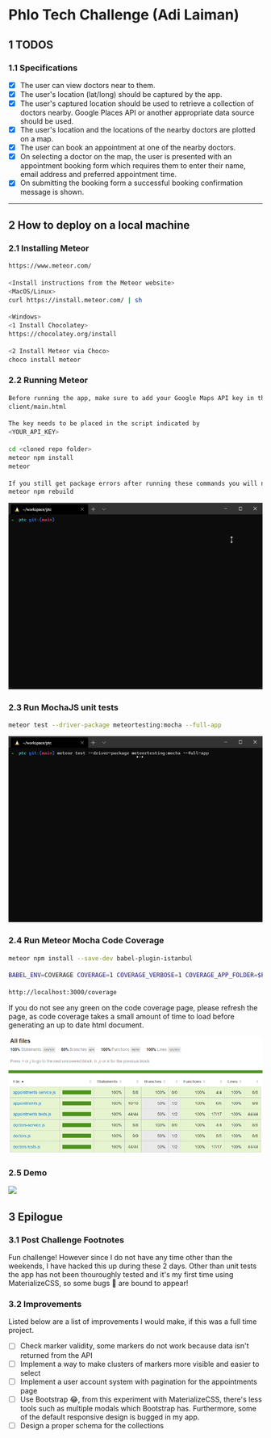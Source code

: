 # Phlo Tech Challenge (Adi Laiman)
## 1 TODOS

### 1.1 Specifications
- [x] The user can view doctors near to them.
- [x] The user's location (lat/long) should be captured by the app.
- [x] The user's captured location should be used to retrieve a collection of doctors nearby. Google Places API or another appropriate data source should be
used.
- [x] The user's location and the locations of the nearby doctors are plotted on a map.
- [x] The user can book an appointment at one of the nearby doctors.
- [x] On selecting a doctor on the map, the user is presented with an appointment booking form which requires them to enter their name, email address and
preferred appointment time.
- [x] On submitting the booking form a successful booking confirmation message is shown.

---
## 2 How to deploy on a local machine

### 2.1 Installing Meteor
```BASH
https://www.meteor.com/

<Install instructions from the Meteor website>
<MacOS/Linux>
curl https://install.meteor.com/ | sh

<Windows>
<1 Install Chocolatey>
https://chocolatey.org/install

<2 Install Meteor via Choco>
choco install meteor
```

### 2.2 Running Meteor
```BASH
Before running the app, make sure to add your Google Maps API key in the file located
client/main.html

The key needs to be placed in the script indicated by
<YOUR_API_KEY>

cd <cloned repo folder>
meteor npm install
meteor

If you still get package errors after running these commands you will need to run
meteor npm rebuild
```
![](images/meteor.gif)

### 2.3 Run MochaJS unit tests
```BASH
meteor test --driver-package meteortesting:mocha --full-app
```
![](images/test.gif)

### 2.4 Run Meteor Mocha Code Coverage
```BASH
meteor npm install --save-dev babel-plugin-istanbul

BABEL_ENV=COVERAGE COVERAGE=1 COVERAGE_VERBOSE=1 COVERAGE_APP_FOLDER=$PWD/ TEST_WATCH=1 meteor test --driver-package meteortesting:mocha

http://localhost:3000/coverage
```

If you do not see any green on the code coverage page, please refresh the page, as code coverage takes a small amount of time to load before generating an up to date html document.

![](images/coverage.PNG)

### 2.5 Demo
![](images/demo.gif)

## 3 Epilogue
### 3.1 Post Challenge Footnotes
Fun challenge! However since I do not have any time other than the weekends, I have hacked this up during these 2 days. Other than unit tests the app has not been thouroughly tested and it's my first time using MaterializeCSS, so some bugs 🐛 are bound to appear!

### 3.2 Improvements
Listed below are a list of improvements I would make, if this was a full time project.
- [ ] Check marker validity, some markers do not work because data isn't returned from the API
- [ ] Implement a way to make clusters of markers more visible and easier to select
- [ ] Implement a user account system with pagination for the appointments page
- [ ] Use Bootstrap 😂, from this experiment with MaterializeCSS, there's less tools such as multiple modals which Bootstrap has. Furthermore, some of the default responsive design is bugged in my app.
- [ ] Design a proper schema for the collections